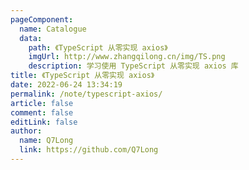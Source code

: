 ```yaml
---
pageComponent:
  name: Catalogue
  data:
    path: 《TypeScript 从零实现 axios》
    imgUrl: http://www.zhangqilong.cn/img/TS.png
    description: 学习使用 TypeScript 从零实现 axios 库
title: 《TypeScript 从零实现 axios》
date: 2022-06-24 13:34:19
permalink: /note/typescript-axios/
article: false
comment: false
editLink: false
author:
  name: Q7Long
  link: https://github.com/Q7Long
---
```

